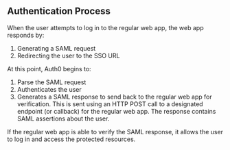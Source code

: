## Authentication Process

When the user attempts to log in to the regular web app, the web app responds by:

1. Generating a SAML request
2. Redirecting the user to the SSO URL

At this point, Auth0 begins to:

1. Parse the SAML request
2. Authenticates the user
3. Generates a SAML response to send back to the regular web app for verification. This is sent using an HTTP POST call to a designated endpoint (or callback) for the regular web app. The response contains SAML assertions about the user.

If the regular web app is able to verify the SAML response, it allows the user to log in and access the protected resources. 
